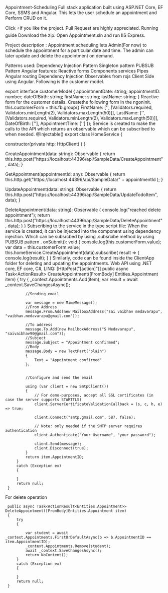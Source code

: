 Appointment-Scheduling 
Full stack application built using ASP.NET Core, EF Core, SSMS and Angular. This lets the user schedule an appointment and Perform CRUD on it.

Click ⭐if you like the project. Pull Request are highly appreciated.
Running guide
Download the zip. Open Appointment.sln and run IIS Express.

Project description :
Appointment scheduling lets Admin(For now) to schedule the appointment for a particular date and time. The admin can later update and delete the appointment on demand.

Patterns used:
Dependency Injection Pattern
Singleton pattern
PUBSUB Pattern
Angular features:
Reactive forms
Components
services
Pipes
Angular routing
Dependency Injection
Observables from rxjs
Client Side using Angular.
Following is the customer model.

    
export interface customerModel {
  appointmentDate: string;
  appointmentID: number;
  dateOfBirth: string;
  firstName: string;
  lastName: string;
}
Reactive form for the customer details. Createthe following form in the ngoninit.
 this.customerForm = this.fb.group({
      FirstName: ['', [Validators.required, Validators.minLength(2), Validators.maxLength(50)]],
      LastName: ['', [Validators.required, Validators.minLength(2), Validators.maxLength(50)]],
      DateOfBirth: [''],
      AppointmentTime: ['']
    });
Service is created to make the calls to the API which returns an observable which can be subscribed to when needed.
@Injectable()
export class HomeService {

  constructor(private http: HttpClient) { }


  CreateAppointment(data: string): Observable<any> {
    return this.http.post("https://localhost:44396/api/SampleData/CreateAppointment", data);
  }


  GetAppointment(appointmentId: any): Observable<any> {
    return this.http.get("https://localhost:44396/api/SampleData/" + appointmentId );
  }

  UpdateAppointment(data: string): Observable<any> {
    return this.http.post("https://localhost:44396/api/SampleData/UpdateTodoItem", data);
  }


  DeleteAppointment(data: string): Observable<any> {
    console.log("reached delete appointment");
    return this.http.post("https://localhost:44396/api/SampleData/DeleteAppointment", data);
  }
  }
Subscribing to the service in the type script file: When the service is created, it can be injected into the component using dependency injection. Which can be subsrcbed by using .subsrcibe method by using PUBSUB pattern .
 onSubmit(): void {
  console.log(this.customerForm.value);
  var data = this.customerForm.value;
  this.homeService.CreateAppointment(data).subscribe(
    result => {
      console.log(result);
    }
  )
Similarly, code can be found inside the ClientApp folder for deleting and updating the appointments.
Web API using .NET core, EF core, C#, LINQ:
 [HttpPost("[action]")]
     public async Task<ActionResult<int>> CreateAppointment([FromBody] Entities.Appointment item)
     {
         try
         {
             _context.Appointments.Add(item);
             var result = await _context.SaveChangesAsync();

             //Sending email

             var message = new MimeMessage();
             //From Address
             message.From.Add(new MailboxAddress("sai vaibhav medavarapu", "vaibhav.medavarapu@gmail.com"));

             //To address
             message.To.Add(new MailboxAddress("S Medavarapu", "saivaibhav90@gmail.com"));
             //Subject
             message.Subject = "Appointment confirmed";
             //Body
             message.Body = new TextPart("plain")
             {
                 Text = "Appointment confirmed"
             };


             //Configure and send the email

             using (var client = new SmtpClient())
             {
                 // For demo-purposes, accept all SSL certificates (in case the server supports STARTTLS)
                 client.ServerCertificateValidationCallback = (s, c, h, e) => true;

                 client.Connect("smtp.gmail.com", 587, false);

                 // Note: only needed if the SMTP server requires authentication
                 client.Authenticate("Your Username", "your password");

                 client.Send(message);
                 client.Disconnect(true);
             }
             return item.AppointmentID;
         }
         catch (Exception ex)
         {

         }
         return null;
     }
For delete operation

     public async Task<ActionResult<Entities.Appointment>> DeleteAppointment([FromBody]Entities.Appointment item)
     {
         try
         {

             var student = await _context.Appointments.FirstOrDefaultAsync(b => b.AppointmentID == item.AppointmentID);
             _context.Appointments.Remove(student);
             await _context.SaveChangesAsync();
             return NoContent();
         }
         catch (Exception ex)
         {

         }
         return null;
     }
 ```
